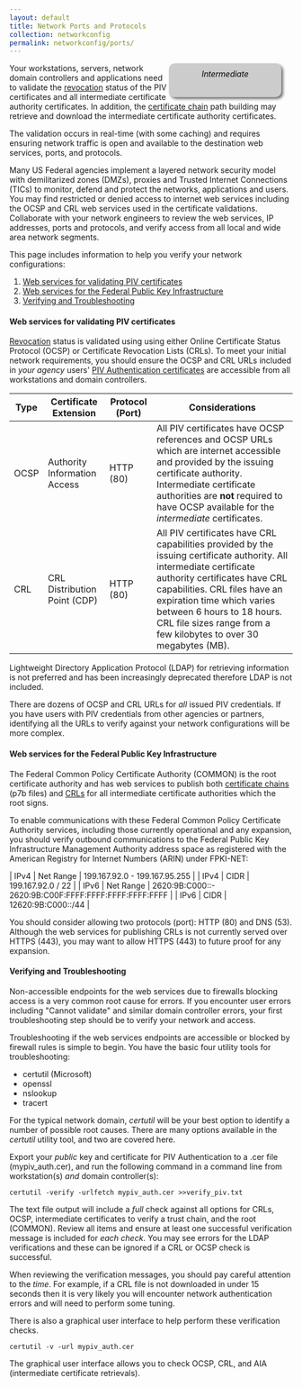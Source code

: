 ```yaml
---
layout: default
title: Network Ports and Protocols
collection: networkconfig
permalink: networkconfig/ports/
---
```


<div style="float:right; padding:10px; margin-right:20px; border-radius:10px; width:180px; height:40px; box-shadow:3px 3px 5px 0px; text-align:center; background-color:#CCC; color:#666666">
<div style="color:#000000">
<em>Intermediate</em>
</div>
</div>

Your workstations, servers, network domain controllers and applications need to validate the [revocation](../../pivcertchains#revocation) status of the PIV certificates and all intermediate certificate authority certificates.  In addition, the [certificate chain](../../pivcertchains#certificate-chains) path building may retrieve and download the intermediate certificate authority certificates.

The validation occurs in real-time (with some caching) and requires ensuring network traffic is open and available to the destination web services, ports, and protocols.

Many US Federal agencies implement a layered network security model with demilitarized zones (DMZs), proxies and Trusted Internet Connections (TICs) to monitor, defend and protect the networks, applications and users.   You may find restricted or denied access to internet web services including the OCSP and CRL web services used in the certificate validations.  Collaborate with your network engineers to review the web services, IP addresses, ports and protocols, and verify access from all local and wide area network segments.

This page includes information to help you verify your network configurations:

1. [Web services for validating PIV certificates](#web-services-for-validating-piv-certificates)
1. [Web services for the Federal Public Key Infrastructure](#web-services-for-the-federal-public-key-infrastructure)
1. [Verifying and Troubleshooting](#verifying-and-troubleshooting)

#### Web services for validating PIV certificates

[Revocation](../../pivcertchains#revocation) status is validated using using either Online Certificate Status Protocol (OCSP) or Certificate Revocation Lists (CRLs). To meet your initial network requirements, you should ensure the OCSP and CRL URLs included in *your agency* users' [PIV Authentication certificates](../details/#viewing-your-piv-credential) are accessible from all workstations and domain controllers.

| Type | Certificate Extension | Protocol (Port) | Considerations|
| ----- | -------| -------| ------|
| OCSP | Authority Information Access | HTTP (80) | All PIV certificates have OCSP references and OCSP URLs which are internet accessible and provided by the issuing certificate authority. Intermediate certificate authorities are **not** required to have OCSP available for the _intermediate_ certificates.|
| CRL  | CRL Distribution Point (CDP) | HTTP (80) | All PIV certificates have CRL capabilities provided by the issuing certificate authority.  All intermediate certificate authority certificates have CRL capabilities.  CRL files have an expiration time which varies between 6 hours to 18 hours. CRL file sizes range from a few kilobytes to over 30 megabytes (MB).

Lightweight Directory Application Protocol (LDAP) for retrieving information is not preferred and has been increasingly deprecated therefore LDAP is not included.

There are dozens of OCSP and CRL URLs for *all* issued PIV credentials.  If you have users with PIV credentials from other agencies or partners, identifying all the URLs to verify against your network configurations will be more complex.

#### Web services for the Federal Public Key Infrastructure

The Federal Common Policy Certificate Authority (COMMON) is the root certificate authority and has web services to publish both [certificate chains](../../pivcertchains#certificate-chains) (p7b files) and [CRLs](../../pivcertchains#revocation) for all intermediate certificate authorities which the root signs.

To enable communications with these Federal Common Policy Certificate Authority services, including those currently operational and any expansion, you should verify outbound communications to the Federal Public Key Infrastructure Management Authority address space as registered with the American Registry for Internet Numbers (ARIN) under FPKI-NET:

| IPv4  |  Net Range  | 199.167.92.0 - 199.167.95.255 |
| IPv4  |  CIDR  | 199.167.92.0 / 22 |
| IPv6  |  Net Range  | 2620:9B:C000::- 2620:9B:C00F:FFFF:FFFF:FFFF:FFFF:FFFF |
| IPv6  |  CIDR  | 12620:9B:C000::/44 |

You should consider allowing two protocols (port): HTTP (80) and DNS (53).  Although the web services for publishing CRLs is not currently served over HTTPS (443), you may want to allow HTTPS (443) to future proof for any expansion.


#### Verifying and Troubleshooting
Non-accessible endpoints for the web services due to firewalls blocking access is a very common root cause for errors.  If you encounter user errors including "Cannot validate" and similar domain controller errors, your first troubleshooting step should be to verify your network and access.

Troubleshooting if the web services endpoints are accessible or blocked by firewall rules is simple to begin.  You have the basic four utility tools for troubleshooting:

*  certutil (Microsoft)
*  openssl
*  nslookup
*  tracert


For the typical network domain, _certutil_ will be your best option to identify a number of possible root causes.  There are many options available in the _certutil_ utility tool, and two are covered here.

Export your _public_ key and certificate for PIV Authentication to a .cer file (mypiv_auth.cer), and run the following command in a command line from workstation(s) *and* domain controller(s):

```
certutil -verify -urlfetch mypiv_auth.cer >>verify_piv.txt
```

The text file output will include a *full* check against all options for CRLs, OCSP, intermediate certificates to verify a trust chain, and the root (COMMON).  Review all items and ensure at least one successful verification message is included for _each check_.  You may see errors for the LDAP verifications and these can be ignored if a CRL or OCSP check is successful.

When reviewing the verification messages, you should pay careful attention to the _time_.  For example, if a CRL file is not downloaded in under 15 seconds then it is very likely you will encounter network authentication errors and will need to perform some tuning.  

There is also a graphical user interface to help perform these verification checks.

```
certutil -v -url mypiv_auth.cer
```
The graphical user interface allows you to check OCSP, CRL, and AIA (intermediate certificate retrievals).
